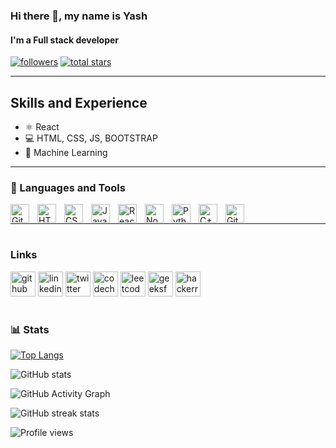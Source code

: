 ### Hi there 👋, my name is Yash
#### I'm a Full stack developer

<p align="left">
      <a href="https://github.com/11yashpratapsingh?tab=followers">
         <img alt="followers" title="Follow me on Github" src="https://custom-icon-badges.demolab.com/github/followers/11yashpratapsingh?color=236ad3&labelColor=1155ba&style=for-the-badge&logo=person-add&label=Follow&logoColor=white"/></a>
      <a href="https://github.com/11yashpratapsingh?tab=repositories&sort=stargazers">
         <img alt="total stars" title="Total stars on GitHub" src="https://custom-icon-badges.demolab.com/github/stars/11yashpratapsingh?color=55960c&style=for-the-badge&labelColor=488207&logo=star"/></a>
   </p>

---

## Skills and Experience
* ⚛ React
* 💻 HTML, CSS, JS, BOOTSTRAP
* 🤖 Machine Learning

---

### 🧰 Languages and Tools

<img align="left" alt="Git" width="30px" style="padding-right:10px;" src="https://cdn.jsdelivr.net/gh/devicons/devicon/icons/git/git-original.svg" />
<img align="left" alt="HTML" width="30px" style="padding-right:10px;" src="https://cdn.jsdelivr.net/gh/devicons/devicon/icons/html5/html5-plain.svg" />
<img align="left" alt="CSS" width="30px" style="padding-right:10px;" src="https://cdn.jsdelivr.net/gh/devicons/devicon/icons/css3/css3-plain.svg" />
<img align="left" alt="JavaScript" width="30px" style="padding-right:10px;" src="https://cdn.jsdelivr.net/gh/devicons/devicon/icons/javascript/javascript-plain.svg" />
<img align="left" alt="React" width="30px" style="padding-right:10px;" src="https://cdn.jsdelivr.net/gh/devicons/devicon/icons/react/react-original.svg" />
<img align="left" alt="NodeJS" width="30px" style="padding-right:10px;" src="https://cdn.jsdelivr.net/gh/devicons/devicon/icons/nodejs/nodejs-original.svg" />
<img align="left" alt="Python" width="30px" style="padding-right:10px;" src="https://cdn.jsdelivr.net/gh/devicons/devicon/icons/python/python-plain.svg" />
<img align="left" alt="C++" width="30px" style="padding-right:10px;" src="https://cdn.jsdelivr.net/gh/devicons/devicon/icons/cplusplus/cplusplus-line.svg" />
<img align="left" alt="GitHub" width="30px" style="padding-right:10px;" src="https://cdn.jsdelivr.net/gh/devicons/devicon/icons/github/github-original.svg" />
<br />

---
#
### Links
[<img src='https://cdn.jsdelivr.net/npm/simple-icons@3.0.1/icons/github.svg' alt='github' height='40'>](https://github.com/11yashpratapsingh)  [<img src='https://cdn.jsdelivr.net/npm/simple-icons@3.0.1/icons/linkedin.svg' alt='linkedin' height='40'>](https://www.linkedin.com/in/https://www.linkedin.com/in/yash-pratap-singh-634936182//)  [<img src='https://cdn.jsdelivr.net/npm/simple-icons@3.0.1/icons/twitter.svg' alt='twitter' height='40'>](https://twitter.com/@yashu_shubhu)  [<img src='https://cdn.jsdelivr.net/npm/simple-icons@3.0.1/icons/codechef.svg' alt='codechef' height='40'>](https://www.codechef.com/users/yashpratap11)  [<img src='https://cdn.jsdelivr.net/npm/simple-icons@3.0.1/icons/leetcode.svg' alt='leetcode' height='40'>](https://leetcode.com/yashpratapsingh11/)  [<img src='https://cdn.jsdelivr.net/npm/simple-icons@3.0.1/icons/geeksforgeeks.svg' alt='geeksforgeeks' height='40'>](https://auth.geeksforgeeks.org/user/yashpratap11/practice)  [<img src='https://cdn.jsdelivr.net/npm/simple-icons@3.0.1/icons/hackerrank.svg' alt='hackerrank' height='40'>](https://www.hackerrank.com/yashpratap11)  

#

### 📊 Stats

[![Top Langs](https://github-readme-stats.vercel.app/api/top-langs/?username=11yashpratapsingh)](https://github.com/anuraghazra/github-readme-stats)

![GitHub stats](https://github-readme-stats.vercel.app/api?username=11yashpratapsingh&show_icons=true)  

![GitHub Activity Graph](https://activity-graph.herokuapp.com/graph?username=11yashpratapsingh)  

![GitHub streak stats](https://github-readme-streak-stats.herokuapp.com/?user=11yashpratapsingh)  

![Profile views](https://gpvc.arturio.dev/11yashpratapsingh)  
